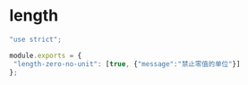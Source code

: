 # length
 ```js
"use strict";

module.exports = {
  "length-zero-no-unit": [true, {"message":"禁止零值的单位"}]
};
```